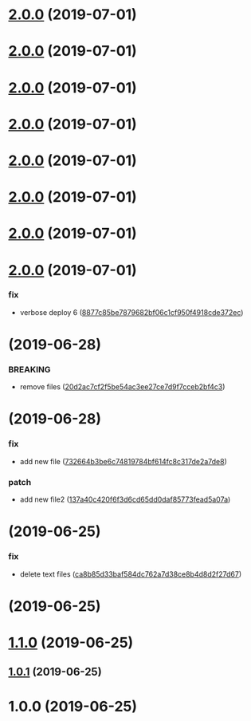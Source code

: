 # [2.0.0](https://github.com/miha1/release-it-test/compare/v2.0.8...v2.0.0) (2019-07-01)

# [2.0.0](https://github.com/miha1/release-it-test/compare/v2.0.7...v2.0.0) (2019-07-01)

# [2.0.0](https://github.com/miha1/release-it-test/compare/v2.0.6...v2.0.0) (2019-07-01)

# [2.0.0](https://github.com/miha1/release-it-test/compare/v2.0.5...v2.0.0) (2019-07-01)

# [2.0.0](https://github.com/miha1/release-it-test/compare/v2.0.4...v2.0.0) (2019-07-01)

# [2.0.0](https://github.com/miha1/release-it-test/compare/v2.0.3...v2.0.0) (2019-07-01)

# [2.0.0](https://github.com/miha1/release-it-test/compare/v2.0.2...v2.0.0) (2019-07-01)

# [2.0.0](https://github.com/miha1/release-it-test/compare/v2.0.1...v2.0.0) (2019-07-01)


### fix

* verbose deploy 6 ([8877c85be7879682bf06c1cf950f4918cde372ec](https://github.com/miha1/release-it-test/commit/8877c85be7879682bf06c1cf950f4918cde372ec))



#  (2019-06-28)


### BREAKING

* remove files ([20d2ac7cf2f5be54ac3ee27ce7d9f7cceb2bf4c3](https://github.com/miha1/release-it-test/commit/20d2ac7cf2f5be54ac3ee27ce7d9f7cceb2bf4c3))

#  (2019-06-28)


### fix

* add new file ([732664b3be6c74819784bf614fc8c317de2a7de8](https://github.com/miha1/release-it-test/commit/732664b3be6c74819784bf614fc8c317de2a7de8))

### patch

* add new file2 ([137a40c420f6f3d6cd65dd0daf85773fead5a07a](https://github.com/miha1/release-it-test/commit/137a40c420f6f3d6cd65dd0daf85773fead5a07a))

#  (2019-06-25)


### fix

* delete text files ([ca8b85d33baf584dc762a7d38ce8b4d8d2f27d67](https://github.com/miha1/release-it-test/commit/ca8b85d33baf584dc762a7d38ce8b4d8d2f27d67))

#  (2019-06-25)




# [1.1.0](https://github.com/miha1/release-it-test/compare/1.0.1...1.1.0) (2019-06-25)




## [1.0.1](https://github.com/miha1/release-it-test/compare/1.0.0...1.0.1) (2019-06-25)




# 1.0.0 (2019-06-25)

